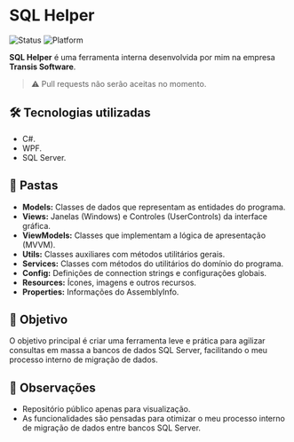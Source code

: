# SQL Helper
![Status](https://img.shields.io/badge/status-em%20desenvolvimento-yellow)
![Platform](https://img.shields.io/badge/plataforma-Windows-blue)

**SQL Helper** é uma ferramenta interna desenvolvida por mim na empresa **Transis Software**.

> ⚠️ Pull requests não serão aceitas no momento.

## 🛠️ Tecnologias utilizadas
- C#.
- WPF.
- SQL Server.

## 📁 Pastas
- **Models:** Classes de dados que representam as entidades do programa.
- **Views:** Janelas (Windows) e Controles (UserControls) da interface gráfica.
- **ViewModels:** Classes que implementam a lógica de apresentação (MVVM).
- **Utils:** Classes auxiliares com métodos utilitários gerais.
- **Services:** Classes com métodos do utilitários do domínio do programa.
- **Config:** Definições de connection strings e configurações globais.
- **Resources:** Ícones, imagens e outros recursos.
- **Properties:** Informações do AssemblyInfo.
  
## 🎯 Objetivo
O objetivo principal é criar uma ferramenta leve e prática para agilizar consultas em massa a bancos de dados SQL Server, facilitando o meu processo interno de migração de dados.

## 📌 Observações
- Repositório público apenas para visualização.
- As funcionalidades são pensadas para otimizar o meu processo interno de migração de dados entre bancos SQL Server.
